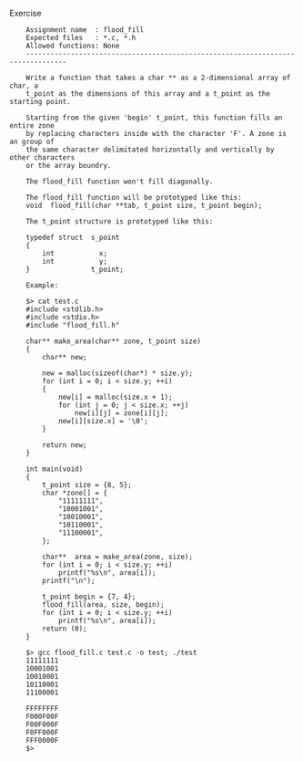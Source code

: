 Exercise

        Assignment name  : flood_fill
        Expected files   : *.c, *.h
        Allowed functions: None
        --------------------------------------------------------------------------------

        Write a function that takes a char ** as a 2-dimensional array of char, a
        t_point as the dimensions of this array and a t_point as the starting point.

        Starting from the given 'begin' t_point, this function fills an entire zone
        by replacing characters inside with the character 'F'. A zone is an group of
        the same character delimitated horizontally and vertically by other characters
        or the array boundry.

        The flood_fill function won't fill diagonally.

        The flood_fill function will be prototyped like this:
        void  flood_fill(char **tab, t_point size, t_point begin);

        The t_point structure is prototyped like this:

        typedef struct  s_point
        {
            int           x;
            int           y;
        }               t_point;

        Example:

        $> cat test.c
        #include <stdlib.h>
        #include <stdio.h>
        #include "flood_fill.h"

        char** make_area(char** zone, t_point size)
        {
            char** new;

            new = malloc(sizeof(char*) * size.y);
            for (int i = 0; i < size.y; ++i)
            {
                new[i] = malloc(size.x + 1);
                for (int j = 0; j < size.x; ++j)
                    new[i][j] = zone[i][j];
                new[i][size.x] = '\0';
            }

            return new;
        }

        int main(void)
        {
            t_point size = {8, 5};
            char *zone[] = {
                "11111111",
                "10001001",
                "10010001",
                "10110001",
                "11100001",
            };

            char**  area = make_area(zone, size);
            for (int i = 0; i < size.y; ++i)
                printf("%s\n", area[i]);
            printf("\n");

            t_point begin = {7, 4};
            flood_fill(area, size, begin);
            for (int i = 0; i < size.y; ++i)
                printf("%s\n", area[i]);
            return (0);
        }

        $> gcc flood_fill.c test.c -o test; ./test
        11111111
        10001001
        10010001
        10110001
        11100001

        FFFFFFFF
        F000F00F
        F00F000F
        F0FF000F
        FFF0000F
        $>

